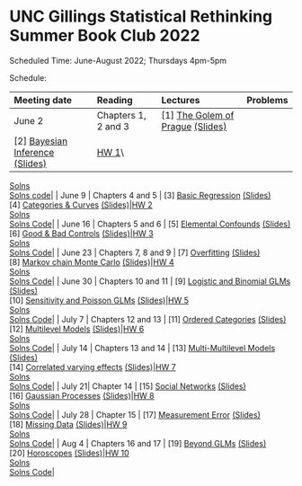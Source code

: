 # UNC Gillings Statistical Rethinking Summer Book Club 2022 

Scheduled Time: June-August 2022; Thursdays 4pm-5pm

Schedule:


| Meeting date | Reading | Lectures | Problems |
| :----| :---- | :------------ |:-----|
| June 2  | Chapters 1, 2 and 3 | [1] [The Golem of Prague](https://youtu.be/cclUd_HoRlo) [(Slides)](https://speakerdeck.com/rmcelreath/statistical-rethinking-2022-lecture-01) <br>
[2] [Bayesian Inference](https://www.youtube.com/watch?v=guTdrfycW2Q&list=PLDcUM9US4XdMROZ57-OIRtIK0aOynbgZN&index=2) [(Slides)](https://speakerdeck.com/rmcelreath/statistical-rethinking-2022-lecture-02)|[HW 1](https://github.com/rmcelreath/stat_rethinking_2022/raw/main/homework/week01.pdf)\
[Solns](https://github.com/rmcelreath/stat_rethinking_2022/raw/main/homework/week01_solutions.pdf)\
[Solns code](https://raw.githubusercontent.com/rmcelreath/stat_rethinking_2022/main/homework/week01_solutions.r)|
| June 9 | Chapters 4 and 5 | [3] [Basic Regression](https://www.youtube.com/watch?v=zYYBtxHWE0A) [(Slides)](https://speakerdeck.com/rmcelreath/statistical-rethinking-2022-lecture-03)\
[4] [Categories & Curves](https://youtu.be/QiHKdvAbYII) [(Slides)](https://speakerdeck.com/rmcelreath/statistical-rethinking-2022-lecture-04)|[HW 2](https://github.com/rmcelreath/stat_rethinking_2022/raw/main/homework/week02.pdf)\
[Solns](https://github.com/rmcelreath/stat_rethinking_2022/raw/main/homework/week02_solutions.pdf)\
[Solns Code](https://github.com/rmcelreath/stat_rethinking_2022/raw/main/homework/week02_solutions.R)|
| June 16 | Chapters 5 and 6 |  [5] [Elemental Confounds](https://youtu.be/UpP-_mBvECI) [(Slides)](https://speakerdeck.com/rmcelreath/statistical-rethinking-2022-lecture-05)\
[6] [Good & Bad Controls](https://www.youtube.com/watch?v=NSuTaeW6Orc&list=PLDcUM9US4XdMROZ57-OIRtIK0aOynbgZN&index=6) [(Slides)](https://speakerdeck.com/rmcelreath/statistical-rethinking-2022-lecture-06)|[HW 3](https://github.com/rmcelreath/stat_rethinking_2022/blob/main/homework/week03.pdf)\
[Solns](https://github.com/rmcelreath/stat_rethinking_2022/blob/main/homework/week03_solutions.pdf)\
[Solns Code](https://github.com/rmcelreath/stat_rethinking_2022/blob/main/homework/week03_solutions.R)|
| June 23 | Chapters 7, 8 and 9 | [7] [Overfitting](https://www.youtube.com/watch?v=odGAAJDlgp8&list=PLDcUM9US4XdMROZ57-OIRtIK0aOynbgZN&index=7) [(Slides)](https://speakerdeck.com/rmcelreath/statistical-rethinking-2022-lecture-07)\
[8] [Markov chain Monte Carlo](https://www.youtube.com/watch?v=Qqz5AJjyugM&list=PLDcUM9US4XdMROZ57-OIRtIK0aOynbgZN&index=8&pp=sAQB) [(Slides)](https://speakerdeck.com/rmcelreath/statistical-rethinking-2022-lecture-08)|[HW 4](https://github.com/rmcelreath/stat_rethinking_2022/blob/main/homework/week04.pdf)\
[Solns](https://github.com/rmcelreath/stat_rethinking_2022/blob/main/homework/week04_solutions.pdf)\
[Solns Code](https://github.com/rmcelreath/stat_rethinking_2022/blob/main/homework/week04_solutions.R)|
| June 30 | Chapters 10 and 11 | [9] [Logistic and Binomial GLMs](https://www.youtube.com/watch?v=nPi5yGbfxuo&list=PLDcUM9US4XdMROZ57-OIRtIK0aOynbgZN&index=9) [(Slides)](https://speakerdeck.com/rmcelreath/statistical-rethinking-2022-lecture-09)\
[10] [Sensitivity and Poisson GLMs](https://www.youtube.com/watch?v=YrwL6t0kW2I&list=PLDcUM9US4XdMROZ57-OIRtIK0aOynbgZN&index=10) [(Slides)](https://speakerdeck.com/rmcelreath/statistical-rethinking-2022-lecture-10)|[HW 5](https://github.com/rmcelreath/stat_rethinking_2022/blob/main/homework/week05.pdf)\
[Solns](https://github.com/rmcelreath/stat_rethinking_2022/blob/main/homework/week05_solutions.pdf)\
[Solns Code](https://github.com/rmcelreath/stat_rethinking_2022/blob/main/homework/week05_solutions.R)|
| July 7 | Chapters 12 and 13 | [11] [Ordered Categories](https://www.youtube.com/watch?v=-397DMPooR8&list=PLDcUM9US4XdMROZ57-OIRtIK0aOynbgZN&index=11) [(Slides)](https://speakerdeck.com/rmcelreath/statistical-rethinking-2022-lecture-11)\
[12] [Multilevel Models](https://www.youtube.com/watch?v=SocRgsf202M&list=PLDcUM9US4XdMROZ57-OIRtIK0aOynbgZN&index=12) [(Slides)](https://speakerdeck.com/rmcelreath/statistical-rethinking-2022-lecture-12)|[HW 6](https://github.com/rmcelreath/stat_rethinking_2022/blob/main/homework/week06.pdf)\
[Solns](https://github.com/rmcelreath/stat_rethinking_2022/blob/main/homework/week06_solutions.pdf)\
[Solns Code](https://github.com/rmcelreath/stat_rethinking_2022/blob/main/homework/week06_solutions.R)|
| July 14 | Chapters 13 and 14 | [13] [Multi-Multilevel Models](https://www.youtube.com/watch?v=n2aJYtuGu54&list=PLDcUM9US4XdMROZ57-OIRtIK0aOynbgZN&index=13) [(Slides)](https://speakerdeck.com/rmcelreath/statistical-rethinking-2022-lecture-13)\
[14] [Correlated varying effects](https://www.youtube.com/watch?v=XDoAglqd7ss&list=PLDcUM9US4XdMROZ57-OIRtIK0aOynbgZN&index=14) [(Slides)](https://speakerdeck.com/rmcelreath/statistical-rethinking-2022-lecture-14)|[HW 7](https://github.com/rmcelreath/stat_rethinking_2022/blob/main/homework/week07.pdf)\
[Solns](https://github.com/rmcelreath/stat_rethinking_2022/blob/main/homework/week07_solutions.pdf)\
[Solns Code](https://github.com/rmcelreath/stat_rethinking_2022/blob/main/homework/week07_solutions.R)|
| July 21| Chapter 14 | [15] [Social Networks](https://www.youtube.com/watch?v=L_QumFUv7C8&list=PLDcUM9US4XdMROZ57-OIRtIK0aOynbgZN&index=15) [(Slides)](https://speakerdeck.com/rmcelreath/statistical-rethinking-2022-lecture-15)\
[16] [Gaussian Processes](https://www.youtube.com/watch?v=PIuqxOBJqLU&list=PLDcUM9US4XdMROZ57-OIRtIK0aOynbgZN&index=16) [(Slides)](https://speakerdeck.com/rmcelreath/statistical-rethinking-2022-lecture-16)|[HW 8](https://github.com/rmcelreath/stat_rethinking_2022/blob/main/homework/week08.pdf)\
[Solns](https://github.com/rmcelreath/stat_rethinking_2022/blob/main/homework/week08_solutions.pdf)\
[Solns Code](https://github.com/rmcelreath/stat_rethinking_2022/blob/main/homework/week08_solutions.R)|
| July 28 | Chapter 15 | [17] [Measurement Error](https://www.youtube.com/watch?v=lTFAB6QmwHM&list=PLDcUM9US4XdMROZ57-OIRtIK0aOynbgZN&index=17) [(Slides)](https://speakerdeck.com/rmcelreath/statistical-rethinking-2022-lecture-17)\
[18] [Missing Data](https://www.youtube.com/watch?v=oMiSb8GKR0o&list=PLDcUM9US4XdMROZ57-OIRtIK0aOynbgZN&index=18) [(Slides)](https://speakerdeck.com/rmcelreath/statistical-rethinking-2022-lecture-18)|[HW 9](https://github.com/rmcelreath/stat_rethinking_2022/blob/main/homework/week09.pdf)\
[Solns](https://github.com/rmcelreath/stat_rethinking_2022/blob/main/homework/week09_solutions.pdf)\
[Solns Code](https://github.com/rmcelreath/stat_rethinking_2022/blob/main/homework/week09_solutions.R)|
| Aug 4 | Chapters 16 and 17 | [19] [Beyond GLMs](https://www.youtube.com/watch?v=Doaod09YitA&list=PLDcUM9US4XdMROZ57-OIRtIK0aOynbgZN&index=19) [(Slides)](https://speakerdeck.com/rmcelreath/statistical-rethinking-2022-lecture-19)\
[20] [Horoscopes](https://www.youtube.com/watch?v=qV3eos7maGs&list=PLDcUM9US4XdMROZ57-OIRtIK0aOynbgZN&index=20) [(Slides)](https://speakerdeck.com/rmcelreath/statistical-rethinking-2022-lecture-20)|[HW 10](https://github.com/rmcelreath/stat_rethinking_2022/blob/main/homework/week10.pdf)\
[Solns](https://github.com/rmcelreath/stat_rethinking_2022/blob/main/homework/week10_solutions.pdf)\
[Solns Code](https://github.com/rmcelreath/stat_rethinking_2022/blob/main/homework/week10_solutions.R)|
